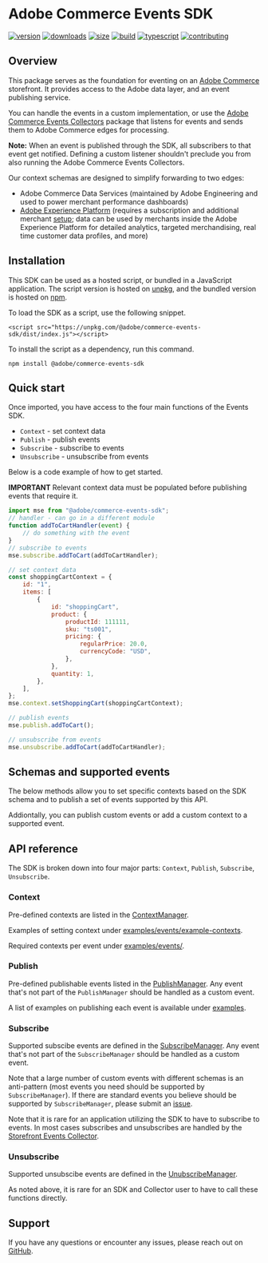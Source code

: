 # Adobe Commerce Events SDK

[![version][version-badge]][npm]
[![downloads][downloads-badge]][npm]
[![size][size-badge]][bundlephobia]
[![build][build-badge]][actions]
[![typescript][typescript-badge]][typescript]
[![contributing][contributing-badge]][contributing]

## Overview

This package serves as the foundation for eventing on an [Adobe Commerce][commerce] storefront. It provides access to the Adobe data layer, and an event publishing service.

You can handle the events in a custom implementation, or use the [Adobe Commerce Events Collectors][collectors] package that listens for events and sends them to Adobe Commerce edges for processing.

**Note:** When an event is published through the SDK, all subscribers to that event get notified. Defining a custom listener shouldn't preclude you from also running the Adobe Commerce Events Collectors.

Our context schemas are designed to simplify forwarding to two edges:

-   Adobe Commerce Data Services (maintained by Adobe Engineering and used to power merchant performance dashboards)
-   [Adobe Experience Platform](https://business.adobe.com/products/experience-platform/adobe-experience-platform.html) (requires a subscription and additional merchant [setup](https://experienceleague.adobe.com/docs/experience-platform/edge/fundamentals/datastreams.html?lang=en); data can be used by merchants inside the Adobe Experience Platform for detailed analytics, targeted merchandising, real time customer data profiles, and more)

## Installation

This SDK can be used as a hosted script, or bundled in a JavaScript application. The script version is hosted on [unpkg][unpkg], and the bundled version is hosted on [npm][npm].

To load the SDK as a script, use the following snippet.

```
<script src="https://unpkg.com/@adobe/commerce-events-sdk/dist/index.js"></script>
```

To install the script as a dependency, run this command.

```shell
npm install @adobe/commerce-events-sdk
```

## Quick start

Once imported, you have access to the four main functions of the Events SDK.

-   `Context` - set context data
-   `Publish` - publish events
-   `Subscribe` - subscribe to events
-   `Unsubscribe` - unsubscribe from events

Below is a code example of how to get started.

**IMPORTANT** Relevant context data must be populated before publishing events that require it.

```javascript
import mse from "@adobe/commerce-events-sdk";
// handler - can go in a different module
function addToCartHandler(event) {
    // do something with the event
}
// subscribe to events
mse.subscribe.addToCart(addToCartHandler);

// set context data
const shoppingCartContext = {
    id: "1",
    items: [
        {
            id: "shoppingCart",
            product: {
                productId: 111111,
                sku: "ts001",
                pricing: {
                    regularPrice: 20.0,
                    currencyCode: "USD",
                },
            },
            quantity: 1,
        },
    ],
};
mse.context.setShoppingCart(shoppingCartContext);

// publish events
mse.publish.addToCart();

// unsubscribe from events
mse.unsubscribe.addToCart(addToCartHandler);
```

## Schemas and supported events

The below methods allow you to set specific contexts based on the SDK schema and to publish a set of events supported by this API.

Addiontally, you can publish custom events or add a custom context to a supported event.

## API reference

The SDK is broken down into four major parts: `Context`, `Publish`, `Subscribe`, `Unsubscribe`.

### Context

Pre-defined contexts are listed in the [ContextManager](./src/ContextManager.ts).

Examples of setting context under [examples/events/example-contexts](../../examples/events/example-contexts/).

Required contexts per event under [examples/events/](../../examples/events/).

### Publish

Pre-defined publishable events listed in the [PublishManager](./src/PublishManager.ts). Any event that's not part of the `PublishManager` should be handled as a custom event.

A list of examples on publishing each event is available under [examples](../../examples/).

### Subscribe

Supported subscibe events are defined in the [SubscribeManager](./src/SubscribeManager.ts). Any event that's not part of the `SubscribeManager` should be handled as a custom event.

Note that a large number of custom events with different schemas is an anti-pattern (most events you need should be supported by `SubscribeManager`). If there are standard events you believe should be supported by `SubscribeManager`, please submit an [issue](https://github.com/adobe/commerce-events/issues).

Note that it is rare for an application utilizing the SDK to have to subscribe to events. In most cases subscribes and unsubscribes are handled by the [Storefront Events Collector](../storefront-events-collector/).

### Unsubscribe

Supported unsubscibe events are defined in the [UnubscribeManager](./src/UnsubscribeManager.ts).

As noted above, it is rare for an SDK and Collector user to have to call these functions directly.

## Support

If you have any questions or encounter any issues, please reach out on [GitHub][issues].

[npm]: https://npmjs.com/package/@adobe/magento-storefront-events-sdk
[version-badge]: https://img.shields.io/npm/v/@adobe/magento-storefront-events-sdk.svg?style=flat-square
[downloads-badge]: https://img.shields.io/npm/dt/@adobe/magento-storefront-events-sdk?style=flat-square
[bundlephobia]: https://bundlephobia.com/result?p=@adobe/magento-storefront-events-sdk
[size-badge]: https://img.shields.io/bundlephobia/minzip/@adobe/magento-storefront-events-sdk?style=flat-square
[actions]: https://github.com/adobe/commerce-events/actions
[build-badge]: https://img.shields.io/github/workflow/status/adobe/commerce-events/publish-latest?style=flat-square
[typescript]: https://typescriptlang.org/dt/search?search=%40adobe%2Fcommerce-events-sdk
[typescript-badge]: https://img.shields.io/npm/types/@adobe/commerce-events-sdk?style=flat-square
[contributing]: https://github.com/adobe/commerce-events/blob/main/.github/CONTRIBUTING.md
[contributing-badge]: https://img.shields.io/badge/PRs-welcome-success?style=flat-square
[commerce]: https://business.adobe.com/products/magento/magento-commerce.html
[collectors]: https://github.com/adobe/commerce-events/tree/main/packages/storefront-events-collector
[unpkg]: https://unpkg.com/@adobe/magento-storefront-events-sdk/dist/index.js
[issues]: https://github.com/adobe/commerce-events/issues
